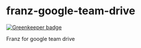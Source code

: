 # franz-google-team-drive

[![Greenkeeper badge](https://badges.greenkeeper.io/harrytran998/franz-google-team-drive.svg)](https://greenkeeper.io/)

Franz for google team drive
